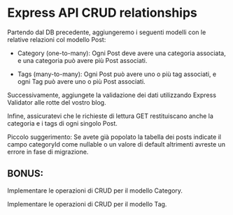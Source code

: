 # Express API CRUD relationships

Partendo dal DB precedente, aggiungeremo i seguenti modelli con le relative relazioni col modello Post:

- Category (one-to-many): Ogni Post deve avere una categoria associata, e una categoria può avere più Post associati.

- Tags (many-to-many): Ogni Post può avere uno o più tag associati, e ogni Tag può avere uno o più Post associati.

Successivamente, aggiungete la validazione dei dati utilizzando Express Validator alle rotte del vostro blog.

Infine, assicuratevi che le richieste di lettura GET restituiscano anche la categoria e i tags di ogni singolo Post.

Piccolo suggerimento: Se avete già popolato la tabella dei posts indicate il campo categoryId come nullable o un valore di default altrimenti avreste un errore in fase di migrazione.

## BONUS:

Implementare le operazioni di CRUD per il modello Category.

Implementare le operazioni di CRUD per il modello Tag.
